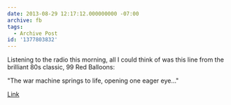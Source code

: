 ```yaml
---
date: 2013-08-29 12:17:12.000000000 -07:00
archive: fb
tags: 
  - Archive Post
id: '1377803832'
---
```


Listening to the radio this morning, all I could think of was this line from the brilliant 80s classic, 99 Red Balloons:

"The war machine springs to life, opening one eager eye…"

[Link](http://www.youtube.com/watch?v=14IRDDnEPR4)
